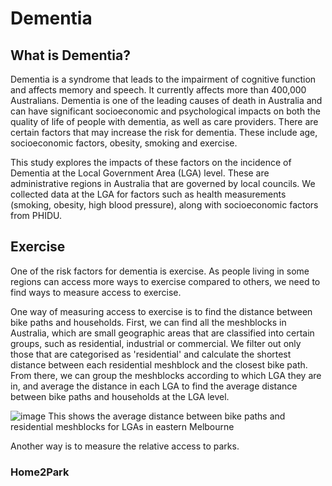 # Dementia


## What is Dementia?

Dementia is a syndrome that leads to the impairment of cognitive function and affects memory and speech. It currently affects more than 400,000 Australians. Dementia is one of the leading causes of death in Australia and can have significant socioeconomic and psychological impacts on both the quality of life of people with dementia, as well as care providers. There are certain factors that may increase the risk for dementia. These include age, socioeconomic factors, obesity, smoking and exercise. 

This study explores the impacts of these factors on the incidence of Dementia at the Local Government Area (LGA) level. These are administrative regions in Australia that are governed by local councils. We collected data at the LGA for factors such as health measurements (smoking, obesity, high blood pressure), along with socioeconomic factors from PHIDU. 


## Exercise

One of the risk factors for dementia is exercise. As people living in some regions can access more ways to exercise compared to others, we need to find ways to measure access to exercise. 

One way of measuring access to exercise is to find the distance between bike paths and households. First, we can find all the meshblocks in Australia, which are small geographic areas that are classified into certain groups, such as residential, industrial or commercial. We filter out only those that are categorised as 'residential' and calculate the shortest distance between each residential meshblock and the closest bike path. From there, we can group the meshblocks according to which LGA they are in, and average the distance in each LGA to find the average distance between bike paths and households at the LGA level. 


![image](https://user-images.githubusercontent.com/78997343/217756723-881cd1e0-39b0-4e9e-b029-e04afd00bdfa.png)
This shows the average distance between bike paths and residential meshblocks for LGAs in eastern Melbourne


Another way is to measure the relative access to parks.

### Home2Park

